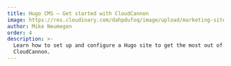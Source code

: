 ```yaml
---
title: Hugo CMS — Get started with CloudCannon
image: https://res.cloudinary.com/dahpdufoq/image/upload/marketing-site/Hugo_and_CloudCannon.png
author: Mike Neumegen
order: 4
description: >-
  Learn how to set up and configure a Hugo site to get the most out of
  CloudCannon.
---
```

